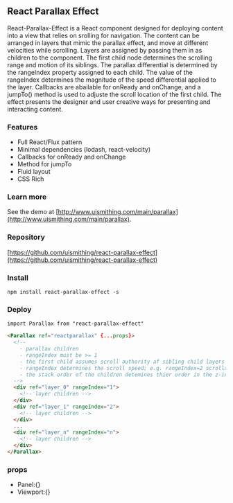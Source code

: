 ## React Parallax Effect

React-Parallax-Effect is a React component designed for deploying content into a view that relies on srolling for navigation. The content can be arranged in layers that mimic the parallax effect, and move at different velocities while scrolling. Layers are assigned by passing them in as children to the component. The first child node determines the scrolling range and motion of its siblings. The parallax differential is determined by the rangeIndex property assigned to each child. The value of the rangeIndex determines the magnitude of the speed differential applied to the layer. Callbacks are abailable for onReady and onChange, and a jumpTo() method is used to adjuste the scroll location of the first child. The effect presents the designer and user creative ways for presenting and interacting content.

### Features
  * Full React/Flux pattern
  * Minimal dependencies (lodash, react-velocity)
  * Callbacks for onReady and onChange
  * Method for jumpTo
  * Fluid layout
  * CSS Rich

### Learn more
See the demo at [http://www.uismithing.com/main/parallax](http://www.uismithing.com/main/parallax).

### Repository
[https://github.com/uismithing/react-parallax-effect](https://github.com/uismithing/react-parallax-effect)

### Install
`npm install react-parallax-effect -s`

### Deploy
`import Parallax from "react-parallax-effect"`
```html
<Parallax ref="reactparallax" {...props}>
  <!--
    - parallax children
    - rangeIndex must be >= 1
    - the first child assumes scroll authority af sibling child layers
    - rangeIndex determines the scroll speed; e.g. rangeIndex=2 scrolls half the speed of rangeIndex=1
    - the stack order of the children detemines thier order in the z-index stack
  -->
  <div ref="layer_0" rangeIndex="1">
    <!-- layer children -->
  </div>
  <div ref="layer_1" rangeIndex="2">
    <!-- layer children -->
  </div>
  ...
  <div ref="layer_n" rangeIndex="n">
    <!-- layer children -->
  </div>
</Parallax>
```

### props
  * Panel:{}
  * Viewport:{}